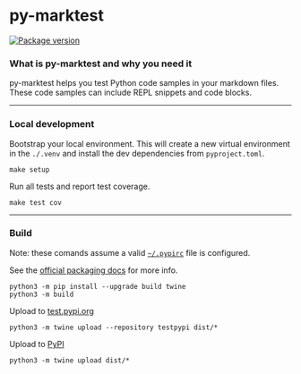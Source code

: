 # py-marktest

<p style="align: center">
    <a href="https://pypi.org/project/py-marktest" target="_blank">
        <img src="https://img.shields.io/pypi/v/py-marktest?label=PyPI" alt="Package version" />
    </a>
</p

# <!-- this reset markdown mode somehow -->

### What is py-marktest and why you need it

py-marktest helps you test Python code samples in your markdown files. These code samples can include REPL snippets and code blocks.

---

### Local development

Bootstrap your local environment. This will create a new virtual environment in the `./.venv` and install the dev dependencies from `pyproject.toml`.
```shell
make setup
```

Run all tests and report test coverage.
```shell
make test cov
```

---

### Build

Note: these comands assume a valid [`~/.pypirc`](https://packaging.python.org/en/latest/specifications/pypirc/) file is configured.

See the [official packaging docs](https://packaging.python.org/en/latest/tutorials/packaging-projects/) for more info.

```shell
python3 -m pip install --upgrade build twine
python3 -m build
```

Upload to [test.pypi.org](https://test.pypi.org)

```shell
python3 -m twine upload --repository testpypi dist/*
```

Upload to [PyPI](https://pypi.org)

```shell
python3 -m twine upload dist/*
```
